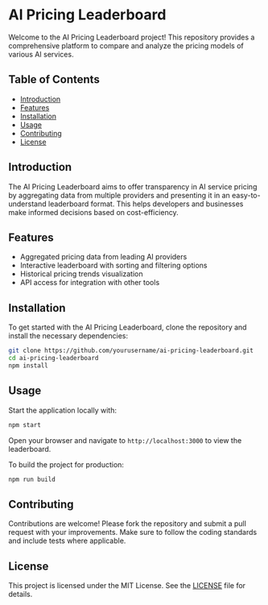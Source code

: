 # AI Pricing Leaderboard

Welcome to the AI Pricing Leaderboard project! This repository provides a comprehensive platform to compare and analyze the pricing models of various AI services.

## Table of Contents

- [Introduction](#introduction)
- [Features](#features)
- [Installation](#installation)
- [Usage](#usage)
- [Contributing](#contributing)
- [License](#license)

## Introduction

The AI Pricing Leaderboard aims to offer transparency in AI service pricing by aggregating data from multiple providers and presenting it in an easy-to-understand leaderboard format. This helps developers and businesses make informed decisions based on cost-efficiency.

## Features

- Aggregated pricing data from leading AI providers
- Interactive leaderboard with sorting and filtering options
- Historical pricing trends visualization
- API access for integration with other tools

## Installation

To get started with the AI Pricing Leaderboard, clone the repository and install the necessary dependencies:

```bash
git clone https://github.com/yourusername/ai-pricing-leaderboard.git
cd ai-pricing-leaderboard
npm install
```

## Usage

Start the application locally with:

```bash
npm start
```

Open your browser and navigate to `http://localhost:3000` to view the leaderboard.

To build the project for production:

```bash
npm run build
```

## Contributing

Contributions are welcome! Please fork the repository and submit a pull request with your improvements. Make sure to follow the coding standards and include tests where applicable.

## License

This project is licensed under the MIT License. See the [LICENSE](LICENSE) file for details.
